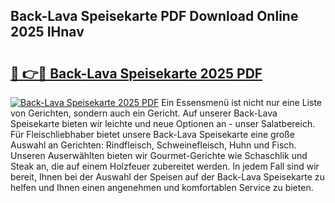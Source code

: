 ## Back-Lava Speisekarte PDF Download Online 2025 IHnav

# <h2><a href="http://gc5hid.nevu.top/?p=Back-Lava+Speisekarte">🔗 👉🔴 Back-Lava Speisekarte 2025 PDF</a></h2>

[![Back-Lava Speisekarte 2025 PDF](https://i.imgur.com/dBaPXMq.png)](http://gc5hid.nevu.top/?p=Back-Lava+Speisekarte)
Ein Essensmenü ist nicht nur eine Liste von Gerichten, sondern auch ein Gericht. Auf unserer Back-Lava Speisekarte bieten wir leichte und neue Optionen an - unser Salatbereich. Für Fleischliebhaber bietet unsere Back-Lava Speisekarte eine große Auswahl an Gerichten: Rindfleisch, Schweinefleisch, Huhn und Fisch. Unseren Auserwählten bieten wir Gourmet-Gerichte wie Schaschlik und Steak an, die auf einem Holzfeuer zubereitet werden. In jedem Fall sind wir bereit, Ihnen bei der Auswahl der Speisen auf der Back-Lava Speisekarte zu helfen und Ihnen einen angenehmen und komfortablen Service zu bieten.
